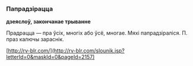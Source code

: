 ### Папрадзірацца
**дзеяслоў, закончанае трыванне**

Прадрацца — пра ўсіх, многіх або ўсё, многае. Мяхі папрадзіраліся. П. праз калючы зараснік.

<a rel="author">[http://rv-blr.com/](http://rv-blr.com/slounik.jsp?letterId=0&maskId=0&pageId=2157)</a>
